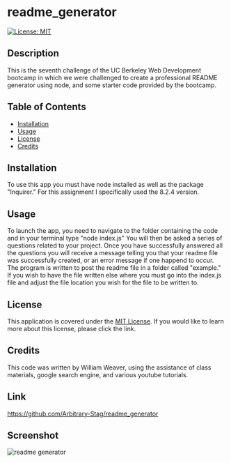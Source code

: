 # readme_generator
[![License: MIT](https://img.shields.io/badge/License-MIT-yellow.svg)](https://opensource.org/licenses/MIT)

## Description
This is the seventh challenge of the UC Berkeley Web Development bootcamp in which we were challenged to create a professional README generator using node, and some starter code provided by the bootcamp. 

## Table of Contents
- [Installation](#installation)
- [Usage](#usage)
- [License](#license)
- [Credits](#credits)

## Installation 
To use this app you must have node installed as well as the package "Inquirer." For this assignment I specifically used the 8.2.4 version. 

## Usage
To launch the app, you need to navigate to the folder containing the code and in your terminal type "node index.js"
You will then be asked a series of questions related to your project. Once you have successfully answered all the questions you will receive a message telling you that your readme file was successfully created, or an error message if one happend to occur. The program is written to post the readme file in a folder called "example." If you wish to have the file written else where you must go into the index.js file and adjust the file location you wish for the file to be written to. 

## License
This application is covered under the [MIT License](https://opensource.org/licenses/MIT). 
If you would like to learn more about this license, please click the link.

## Credits
This code was written by William Weaver, using the assistance of class materials, google search engine, and various youtube tutorials.

## Link
https://github.com/Arbitrary-Stag/readme_generator

## Screenshot
![readme generator](https://user-images.githubusercontent.com/120620818/232917128-c526a5da-a1da-4dda-8218-6f75eb25da10.png)
